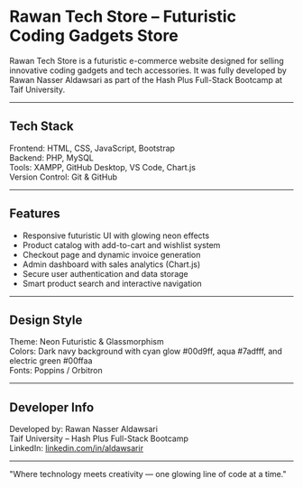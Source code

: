 # Rawan Tech Store – Futuristic Coding Gadgets Store

Rawan Tech Store is a futuristic e-commerce website designed for selling innovative coding gadgets and tech accessories.
It was fully developed by Rawan Nasser Aldawsari as part of the Hash Plus Full-Stack Bootcamp at Taif University.

---

## Tech Stack

Frontend: HTML, CSS, JavaScript, Bootstrap  
Backend: PHP, MySQL  
Tools: XAMPP, GitHub Desktop, VS Code, Chart.js  
Version Control: Git & GitHub

---

## Features

- Responsive futuristic UI with glowing neon effects  
- Product catalog with add-to-cart and wishlist system  
- Checkout page and dynamic invoice generation  
- Admin dashboard with sales analytics (Chart.js)  
- Secure user authentication and data storage  
- Smart product search and interactive navigation

---

## Design Style

Theme: Neon Futuristic & Glassmorphism  
Colors: Dark navy background with cyan glow #00d9ff, aqua #7adfff, and electric green #00ffaa  
Fonts: Poppins / Orbitron

---

## Developer Info

Developed by: Rawan Nasser Aldawsari  
Taif University – Hash Plus Full-Stack Bootcamp  
LinkedIn: [linkedin.com/in/aldawsarir](https://linkedin.com/in/aldawsarir)

---

"Where technology meets creativity — one glowing line of code at a time."
